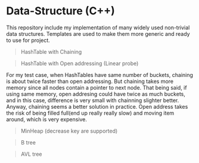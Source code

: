 # Data-Structure (C++)
This repository include my implementation of many widely used non-trivial data structures. Templates are used to make them more generic and ready to use for project.

>HashTable with Chaining

>HashTable with Open addressing (Linear probe)

For my test case, when HashTables have same number of buckets, chaining is about twice faster than open addressing. But chaining takes more memory since all nodes contain a pointer to next node. That being said, if using same memory, open addresing could have twice as much buckets, and in this case, difference is very small with chainning slighter better. Anyway, chaining seems a better solution in practice. Open address takes the risk of being filled full(end up really really slow) and moving item around, which is very expensive. 

>MinHeap (decrease key are supported)

>B tree

>AVL tree
